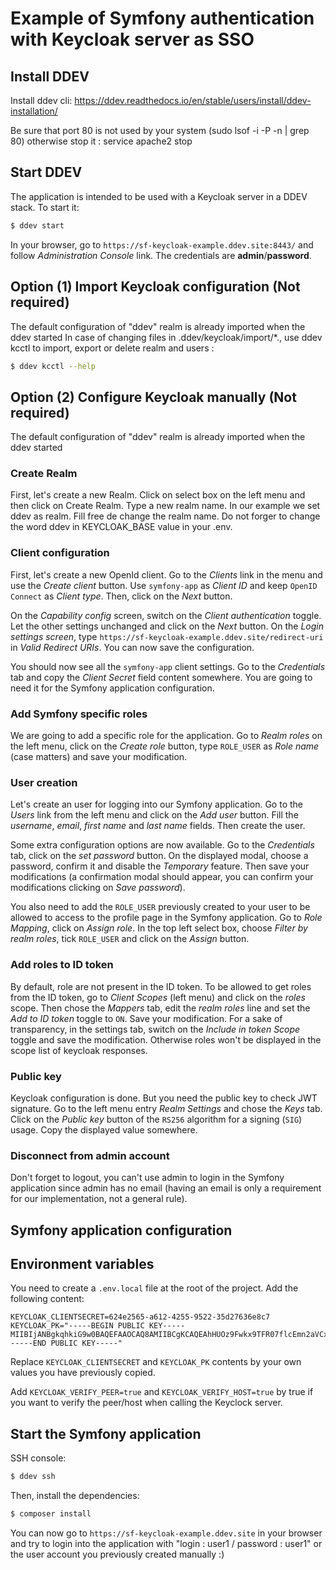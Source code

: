 # Example of Symfony authentication with Keycloak server as SSO

## Install DDEV
Install ddev cli: https://ddev.readthedocs.io/en/stable/users/install/ddev-installation/

Be sure that port 80 is not used by your system (sudo lsof -i -P -n | grep 80) otherwise stop it : service apache2 stop

## Start DDEV

The application is intended to be used with a Keycloak server in a DDEV stack. To start it:

```bash
$ ddev start
```
In your browser, go to `https://sf-keycloak-example.ddev.site:8443/` and follow *Administration Console* link. The credentials are **admin**/**password**.

## Option (1) Import Keycloak configuration (Not required)

The default configuration of "ddev" realm is already imported when the ddev started
In case of changing files in .ddev/keycloak/import/*., use ddev kcctl to import, export or delete realm and users :

```bash
$ ddev kcctl --help
```

## Option (2) Configure Keycloak manually (Not required)

The default configuration of "ddev" realm is already imported when the ddev started

### Create Realm

First, let's create a new Realm. Click on select box on the left menu and then click on Create Realm.
Type a new realm name. In our example we set ddev as realm. Fill free de change the realm name. Do not forger to change the word ddev in KEYCLOAK_BASE value in your .env.

### Client configuration

First, let's create a new OpenId client. Go to the *Clients* link in the menu and use the *Create client* button. Use `symfony-app` as *Client ID* and keep `OpenID Connect` as *Client type*. Then, click on the *Next* button.

On the *Capability config* screen, switch on the *Client authentication* toggle. Let the other settings unchanged and click on the *Next* button. On the *Login settings screen*, type `https://sf-keycloak-example.ddev.site/redirect-uri` in *Valid Redirect URIs*. You can now save the configuration.

You should now see all the `symfony-app` client settings. Go to the *Credentials* tab and copy the *Client Secret* field content somewhere. You are going to need it for the Symfony application configuration.

### Add Symfony specific roles
We are going to add a specific role for the application. Go to *Realm roles* on the left menu, click on the *Create role* button, type `ROLE_USER` as *Role name* (case matters) and save your modification.

### User creation
Let's create an user for logging into our Symfony application. Go to the *Users* link from the left menu and click on the *Add user* button. Fill the *username*, *email*, *first name* and *last name* fields. Then create the user.

Some extra configuration options are now available. Go to the *Credentials* tab, click on the *set password* button. On the displayed modal, choose a password, confirm it and disable the *Temporary* feature. Then save your modifications (a confirmation modal should appear, you can confirm your modifications clicking on *Save password*).

You also need to add the `ROLE_USER` previously created to your user to be allowed to access to the profile page in the Symfony application. Go to *Role Mapping*, click on *Assign role*. In the top left select box, choose *Filter by realm roles*, tick `ROLE_USER` and click on the *Assign* button.

### Add roles to ID token
By default, role are not present in the ID token. To be allowed to get roles from the ID token, go to *Client Scopes* (left menu) and click on the *roles* scope. Then chose the *Mappers* tab, edit the *realm roles* line and set the *Add to ID token* toggle to `ON`. Save your modification. For a sake of transparency, in the settings tab, switch on the *Include in token Scope* toggle and save the modification. Otherwise roles won't be displayed in the scope list of keycloak responses.

### Public key
Keycloak configuration is done. But you need the public key to check JWT signature. Go to the left menu entry *Realm Settings* and chose the *Keys* tab. Click on the *Public key* button of the `RS256` algorithm for a signing (`SIG`) usage. Copy the displayed value somewhere.

### Disconnect from admin account

Don't forget to logout, you can't use admin to login in the Symfony application since admin has no email (having an email is only a requirement for our implementation, not a general rule).

## Symfony application configuration

## Environment variables

You need to create a `.env.local` file at the root of the project. Add the following content:
```env
KEYCLOAK_CLIENTSECRET=624e2565-a612-4255-9522-35d27636e8c7
KEYCLOAK_PK="-----BEGIN PUBLIC KEY-----
MIIBIjANBgkqhkiG9w0BAQEFAAOCAQ8AMIIBCgKCAQEAhHUOz9Fwkx9TFR07flcEmn2aVCxKM9dLhTBvHwOYLzCSETWk3/lf/xwg/f2sicrsY2W/EZLrpDyKZSCuSzwbPp7DLSN9Ww8DnLJNLxFWL+LXgSY+IqoUZSKq/lPS/2N4bW61kz7clVgOMI1iWt2I+FAs6oRLfDRbOjIVWgMyT1W/pSrX5Y6nR8Q1VE+MfCE0QAlsYLpb9vxuh4jiOkpY+P+RqSj1ciTxuqic/k0HOvAaI1vJmIdJe3iQlVK/lxzHlaB+nY20WdVV2LVlFthvCVO6pH+I+pbHk1NkgYmXoKsm+on7epazT7Bg1K8eVpumcBG2sPX9R04RL5hz4WmWwwIDAQAB
-----END PUBLIC KEY-----"
```
Replace `KEYCLOAK_CLIENTSECRET` and `KEYCLOAK_PK` contents by your own values you have previously copied.

Add `KEYCLOAK_VERIFY_PEER=true` and `KEYCLOAK_VERIFY_HOST=true` by true if you want to verify the peer/host when calling the Keyclock server.

## Start the Symfony application

SSH console:

```bash
$ ddev ssh 
```

Then, install the dependencies:

```bash
$ composer install
```

You can now go to `https://sf-keycloak-example.ddev.site` in your browser and try to login into the application with "login : user1 / password : user1" or the user account you previously created manually :)
